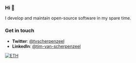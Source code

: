 ### Hi 👋

I develop and maintain open-source software in my spare time.

### Get in touch

- **Twitter**: [@tvscherpenzeel](https://twitter.com/tvscherpenzeel)
- **LinkedIn**: [@tim-van-scherpenzeel](https://www.linkedin.com/in/tim-van-scherpenzeel/)

[![ETH](https://img.shields.io/badge/ETH-0x20C2C0A820B2cB8f0a016EC35Bb9733bAfb5BD45-f5f5f5?logo=ethereum)](https://blockchain.com/eth/address/0x20C2C0A820B2cB8f0a016EC35Bb9733bAfb5BD45)
